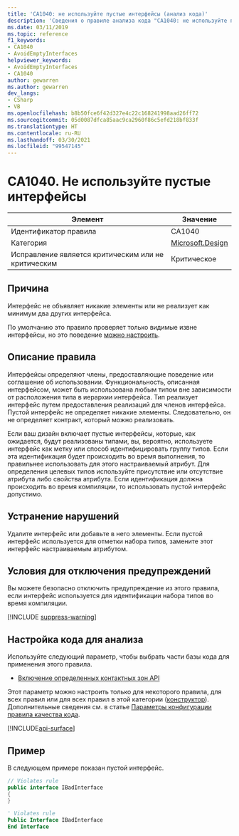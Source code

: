 ```yaml
---
title: 'CA1040: не используйте пустые интерфейсы (анализ кода)'
description: 'Сведения о правиле анализа кода "CA1040: не используйте пустые интерфейсы"'
ms.date: 03/11/2019
ms.topic: reference
f1_keywords:
- CA1040
- AvoidEmptyInterfaces
helpviewer_keywords:
- AvoidEmptyInterfaces
- CA1040
author: gewarren
ms.author: gewarren
dev_langs:
- CSharp
- VB
ms.openlocfilehash: b8b50fce6f42d327e4c22c168241998aad26ff72
ms.sourcegitcommit: 05d0087dfca85aac9ca2960f86c5efd218bf833f
ms.translationtype: HT
ms.contentlocale: ru-RU
ms.lasthandoff: 03/30/2021
ms.locfileid: "99547145"
---
```

# <a name="ca1040-avoid-empty-interfaces"></a>CA1040. Не используйте пустые интерфейсы

| Элемент                                     | Значение            |
|------------------------------------------|------------------|
| Идентификатор правила                                   | CA1040           |
| Категория                                 | [Microsoft.Design](design-warnings.md) |
| Исправление является критическим или не критическим | Критическое         |

## <a name="cause"></a>Причина

Интерфейс не объявляет никакие элементы или не реализует как минимум два других интерфейса.

По умолчанию это правило проверяет только видимые извне интерфейсы, но это поведение [можно настроить](#configure-code-to-analyze).

## <a name="rule-description"></a>Описание правила

Интерфейсы определяют члены, предоставляющие поведение или соглашение об использовании. Функциональность, описанная интерфейсом, может быть использована любым типом вне зависимости от расположения типа в иерархии интерфейса. Тип реализует интерфейс путем предоставления реализаций для членов интерфейса. Пустой интерфейс не определяет никакие элементы. Следовательно, он не определяет контракт, который можно реализовать.

Если ваш дизайн включает пустые интерфейсы, которые, как ожидается, будут реализованы типами, вы, вероятно, используете интерфейс как метку или способ идентифицировать группу типов. Если эта идентификация будет происходить во время выполнения, то правильнее использовать для этого настраиваемый атрибут. Для определения целевых типов используйте присутствие или отсутствие атрибута либо свойства атрибута. Если идентификация должна происходить во время компиляции, то использовать пустой интерфейс допустимо.

## <a name="how-to-fix-violations"></a>Устранение нарушений

Удалите интерфейс или добавьте в него элементы. Если пустой интерфейс используется для отметки набора типов, замените этот интерфейс настраиваемым атрибутом.

## <a name="when-to-suppress-warnings"></a>Условия для отключения предупреждений

Вы можете безопасно отключить предупреждение из этого правила, если интерфейс используется для идентификации набора типов во время компиляции.

[!INCLUDE [suppress-warning](../../../../includes/code-analysis/suppress-warning.md)]

## <a name="configure-code-to-analyze"></a>Настройка кода для анализа

Используйте следующий параметр, чтобы выбрать части базы кода для применения этого правила.

- [Включение определенных контактных зон API](#include-specific-api-surfaces)

Этот параметр можно настроить только для некоторого правила, для всех правил или для всех правил в этой категории ([конструктор](design-warnings.md)). Дополнительные сведения см. в статье [Параметры конфигурации правила качества кода](../code-quality-rule-options.md).

[!INCLUDE[api-surface](~/includes/code-analysis/api-surface.md)]

## <a name="example"></a>Пример

В следующем примере показан пустой интерфейс.

```csharp
// Violates rule
public interface IBadInterface
{
}
```

```vb
' Violates rule
Public Interface IBadInterface
End Interface
```
